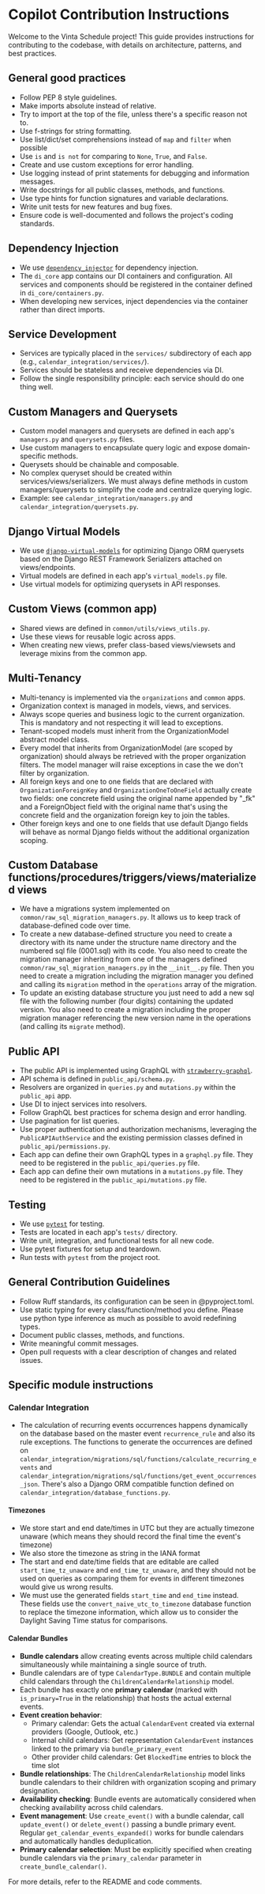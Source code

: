 # Copilot Contribution Instructions

Welcome to the Vinta Schedule project! This guide provides instructions for contributing to the codebase, with details on architecture, patterns, and best practices.

## General good practices
- Follow PEP 8 style guidelines.
- Make imports absolute instead of relative.
- Try to import at the top of the file, unless there's a specific reason not to.
- Use f-strings for string formatting.
- Use list/dict/set comprehensions instead of `map` and `filter` when possible
- Use `is` and `is not` for comparing to `None`, `True`, and `False`.
- Create and use custom exceptions for error handling.
- Use logging instead of print statements for debugging and information messages.
- Write docstrings for all public classes, methods, and functions.
- Use type hints for function signatures and variable declarations.
- Write unit tests for new features and bug fixes.
- Ensure code is well-documented and follows the project's coding standards.

## Dependency Injection
- We use [`dependency_injector`](https://python-dependency-injector.ets-labs.org/) for dependency injection.
- The `di_core` app contains our DI containers and configuration. All services and components should be registered in the container defined in `di_core/containers.py`.
- When developing new services, inject dependencies via the container rather than direct imports.

## Service Development
- Services are typically placed in the `services/` subdirectory of each app (e.g., `calendar_integration/services/`).
- Services should be stateless and receive dependencies via DI.
- Follow the single responsibility principle: each service should do one thing well.

## Custom Managers and Querysets
- Custom model managers and querysets are defined in each app's `managers.py` and `querysets.py` files.
- Use custom managers to encapsulate query logic and expose domain-specific methods.
- Querysets should be chainable and composable.
- No complex queryset should be created within services/views/serializers. We must always define methods in custom managers/querysets to simplify the code and centralize querying logic.
- Example: see `calendar_integration/managers.py` and `calendar_integration/querysets.py`.

## Django Virtual Models
- We use [`django-virtual-models`](https://github.com/vintasoftware/django-virtual-models) for optimizing Django ORM querysets based on the Django REST Framework Serializers attached on views/endpoints. 
- Virtual models are defined in each app's `virtual_models.py` file.
- Use virtual models for optimizing querysets in API responses. 

## Custom Views (common app)
- Shared views are defined in `common/utils/views_utils.py`.
- Use these views for reusable logic across apps.
- When creating new views, prefer class-based views/viewsets and leverage mixins from the common app.

## Multi-Tenancy
- Multi-tenancy is implemented via the `organizations` and `common` apps.
- Organization context is managed in models, views, and services.
- Always scope queries and business logic to the current organization. This is mandatory and not respecting it will lead to exceptions.
- Tenant-scoped models must inherit from the OrganizationModel abstract model class.
- Every model that inherits from OrganizationModel (are scoped by organization) should always be retrieved with the proper organization filters. The model manager will raise exceptions in case the we don't filter by organization.
- All foreign keys and one to one fields that are declared with `OrganizationForeignKey` and `OrganizationOneToOneField` actually create two fields: one concrete field using the original name appended by "_fk" and a ForeignObject field with the original name that's using the concrete field and the organization foreign key to join the tables.
- Other foreign keys and one to one fields that use default Django fields will behave as normal Django fields without the additional organization scoping.

## Custom Database functions/procedures/triggers/views/materialized views
- We have a migrations system implemented on `common/raw_sql_migration_managers.py`. It allows us to keep track of database-defined code over time.
- To create a new database-defined structure you need to create a directory with its name under the structure name directory and the numbered sql file (0001.sql) with its code. You also need to create the migration manager inheriting from one of the managers defined `common/raw_sql_migration_managers.py` in the `__init__.py` file. Then you need to create a migration including the migration manager you defined and calling its `migration` method in the `operations` array of the migration.
- To update an existing database structure you just need to add a new sql file  with the following number (four digits) containing the updated version. You also need to create a migration including the proper migration manager referencing the new version name in the operations (and calling its `migrate` method).

## Public API
- The public API is implemented using GraphQL with [`strawberry-graphql`](https://strawberry.rocks/).
- API schema is defined in `public_api/schema.py`.
- Resolvers are organized in `queries.py` and `mutations.py` within the `public_api` app.
- Use DI to inject services into resolvers.
- Follow GraphQL best practices for schema design and error handling.
- Use pagination for list queries.
- Use proper authentication and authorization mechanisms, leveraging the `PublicAPIAuthService` and the existing permission classes defined in `public_api/permissions.py`.
- Each app can define their own GraphQL types in a `graphql.py` file. They need to be registered in the `public_api/queries.py` file.
- Each app can define their own mutations in a `mutations.py` file. They need to be registered in the `public_api/mutations.py` file.

## Testing
- We use [`pytest`](https://docs.pytest.org/) for testing.
- Tests are located in each app's `tests/` directory.
- Write unit, integration, and functional tests for all new code.
- Use pytest fixtures for setup and teardown.
- Run tests with `pytest` from the project root.

## General Contribution Guidelines
- Follow Ruff standards, its configuration can be seen in @pyproject.toml.
- Use static typing for every class/function/method you define. Please use python type inference as much as possible to avoid redefining types.
- Document public classes, methods, and functions.
- Write meaningful commit messages.
- Open pull requests with a clear description of changes and related issues.

## Specific module instructions

### Calendar Integration
- The calculation of recurring events occurrences happens dynamically on the database based on the master event `recurrence_rule` and also its rule exceptions. The functions to generate the occurrences are defined on `calendar_integration/migrations/sql/functions/calculate_recurring_events` and `calendar_integration/migrations/sql/functions/get_event_occurrences_json`. There's also a Django ORM compatible function defined on  `calendar_integration/database_functions.py`.

#### Timezones
- We store start and end date/times in UTC but they are actually timezone unaware (which means they should record the final time the event's timezone)
- We also store the timezone as string in the IANA format
- The start and end date/time fields that are editable are called `start_time_tz_unaware` and `end_time_tz_unaware`, and they should not be used on queries as comparing them for events in different timezones would give us wrong results. 
- We must use the generated fields `start_time` and `end_time` instead. These fields use the `convert_naive_utc_to_timezone` database function to replace the timezone information, which allow us to consider the Daylight Saving Time status for comparisons.


#### Calendar Bundles
- **Bundle calendars** allow creating events across multiple child calendars simultaneously while maintaining a single source of truth.
- Bundle calendars are of type `CalendarType.BUNDLE` and contain multiple child calendars through the `ChildrenCalendarRelationship` model.
- Each bundle has exactly one **primary calendar** (marked with `is_primary=True` in the relationship) that hosts the actual external events.
- **Event creation behavior**:
  - Primary calendar: Gets the actual `CalendarEvent` created via external providers (Google, Outlook, etc.)
  - Internal child calendars: Get representation `CalendarEvent` instances linked to the primary via `bundle_primary_event`
  - Other provider child calendars: Get `BlockedTime` entries to block the time slot
- **Bundle relationships**: The `ChildrenCalendarRelationship` model links bundle calendars to their children with organization scoping and primary designation.
- **Availability checking**: Bundle events are automatically considered when checking availability across child calendars.
- **Event management**: Use `create_event()` with a bundle calendar, call `update_event()` or `delete_event()` passing a bundle primary event. Regular `get_calendar_events_expanded()` works for bundle calendars and automatically handles deduplication.
- **Primary calendar selection**: Must be explicitly specified when creating bundle calendars via the `primary_calendar` parameter in `create_bundle_calendar()`.

For more details, refer to the README and code comments.